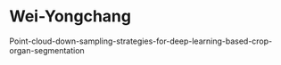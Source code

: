 # Wei-Yongchang
Point-cloud-down-sampling-strategies-for-deep-learning-based-crop-organ-segmentation
